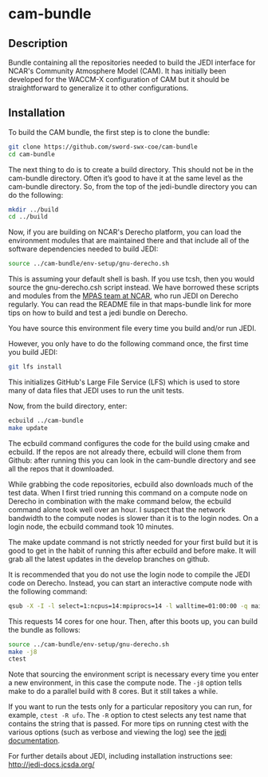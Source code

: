 # cam-bundle

## Description

Bundle containing all the repositories needed to build the JEDI interface for NCAR's Community Atmosphere Model (CAM). It has initially been developed for the WACCM-X configuration of CAM but it should be straightforward to generalize it to other configurations.

## Installation

To build the CAM bundle, the first step is to clone the bundle:

```bash
git clone https://github.com/sword-swx-coe/cam-bundle
cd cam-bundle
```

The next thing to do is to create a build directory. This should not be in the cam-bundle directory. Often it’s good to have it at the same level as the cam-bundle directory. So, from the top of the jedi-bundle directory you can do the following:

```bash
mkdir ../build
cd ../build
```

Now, if you are building on NCAR's Derecho platform, you can load the environment modules that are maintained there and that include all of the software dependencies needed to build JEDI:

```bash
source ../cam-bundle/env-setup/gnu-derecho.sh
```

This is assuming your default shell is bash. If you use tcsh, then you would source the gnu-derecho.csh script instead. We have borrowed these scripts and modules from the [MPAS team at NCAR](https://github.com/JCSDA/mpas-bundle), who run JEDI on Derecho regularly. You can read the README file in that maps-bundle link for more tips on how to build and test a jedi bundle on Derecho.

You have source this environment file every time you build and/or run JEDI.

However, you only have to do the following command once, the first time you build JEDI:

```bash
git lfs install
```

This initializes GitHub's Large File Service (LFS) which is used to store many of data files that JEDI uses to run the unit tests.

Now, from the build directory, enter:

```bash
ecbuild ../cam-bundle
make update
```

The ecbuild command configures the code for the build using cmake and ecbuild. If the repos are not already there, ecbuild will clone them from Github: after running this you can look in the cam-bundle directory and see all the repos that it downloaded.

While grabbing the code repositories, ecbuild also downloads much of the test data. When I first tried running this command on a compute node on Derecho in combination with the make command below, the ecbuild command alone took well over an hour. I suspect that the network bandwidth to the compute nodes is slower than it is to the login nodes. On a login node, the ecbuild command took 10 minutes.

The make update command is not strictly needed for your first build but it is good to get in the habit of running this after ecbuild and before make. It will grab all the latest updates in the develop branches on github.

It is recommended that you do not use the login node to compile the JEDI code on Derecho. Instead, you can start an interactive compute node with the following command:

```bash
qsub -X -I -l select=1:ncpus=14:mpiprocs=14 -l walltime=01:00:00 -q main -A <project-number>
```

This requests 14 cores for one hour. Then, after this boots up, you can build the bundle as follows:

```bash
source ../cam-bundle/env-setup/gnu-derecho.sh
make -j8
ctest
```

Note that sourcing the environment script is necessary every time you enter a new environment, in this case the compute node. The `-j8` option tells make to do a parallel build with 8 cores. But it still takes a while.

If you want to run the tests only for a particular repository you can run, for example, `ctest -R ufo`. The `-R` option to ctest selects any test name that contains the string that is passed. For more tips on running ctest with the various options (such as verbose and viewing the log) see the [jedi documentation](https://jointcenterforsatellitedataassimilation-jedi-docs.readthedocs-hosted.com/en/latest/inside/testing/unit_testing.html#running-ctest).

For further details about JEDI, including installation instructions see: http://jedi-docs.jcsda.org/

